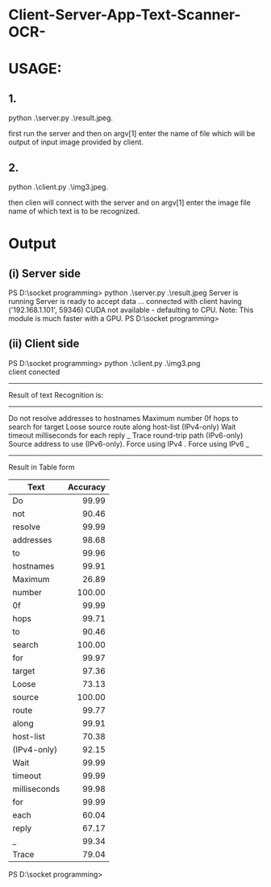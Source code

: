 # Client-Server-App-Text-Scanner-OCR-
# USAGE:
## 1.
python .\server.py .\result.jpeg.

first run the server and then on argv[1] enter the name of file  which will be output of input image provided by client.

## 2. 

python .\client.py .\img3.jpeg.

then clien will connect with the server and on argv[1] enter the image file name of which text is to be recognized.

# Output

## (i) Server side
PS D:\socket programming> python .\server.py .\result.jpeg
Server is running
Server is ready to accept data ...
connected with client having ('192.168.1.101', 59346)
CUDA not available - defaulting to CPU. Note: This module is much faster with a GPU.
PS D:\socket programming>


## (ii) Client side 
PS D:\socket programming> python .\client.py .\img3.png  
client conected
****************************************************************
Result of text Recognition is:

****************************************************************
Do not resolve addresses to hostnames Maximum number 0f hops to search for target Loose source route along host-list (IPv4-only) Wait timeout milliseconds for each reply _ Trace round-trip path (IPv6-only) Source address to use (IPv6-only). Force using IPv4 . Force using IPv6 _ 
****************************************************************
Result in Table form

|     Text     | Accuracy |
| ------------ | --------:|
|      Do      |  99.99   |
|     not      |  90.46   |
|   resolve    |  99.99   |
|  addresses   |  98.68   |
|      to      |  99.96   |
|  hostnames   |  99.91   |
|   Maximum    |  26.89   |
|    number    |  100.00  |
|      0f      |  99.99   |
|     hops     |  99.71   |
|      to      |  90.46   |
|    search    |  100.00  |
|     for      |  99.97   |
|    target    |  97.36   |
|    Loose     |  73.13   |
|    source    |  100.00  |
|    route     |  99.77   |
|    along     |  99.91   |
|  host-list   |  70.38   |
| (IPv4-only)  |  92.15   |
|     Wait     |  99.99   |
|   timeout    |  99.99   |
| milliseconds |  99.98   |
|     for      |  99.99   |
|     each     |  60.04   |
|    reply     |  67.17   |
|      _       |  99.34   |
|    Trace     |  79.04   |


PS D:\socket programming>




 


